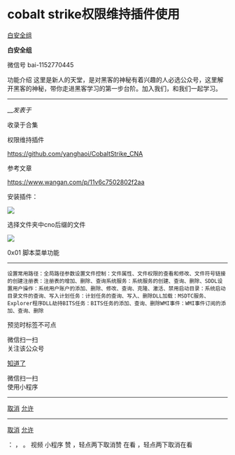 #  cobalt strike权限维持插件使用

[ 白安全组 ](javascript:void\(0\);)

**白安全组** ![]()

微信号 bai-1152770445

功能介绍 这里是新人的天堂，是对黑客的神秘有着兴趣的人必选公众号，这里解开黑客的神秘，带你走进黑客学习的第一步台阶。加入我们，和我们一起学习。

____

___发表于_

收录于合集

权限维持插件

https://github.com/yanghaoi/CobaltStrike_CNA

参考文章

https://www.wangan.com/p/11v6c7502802f2aa

安装插件：

![](https://gitee.com/fuli009/images/raw/master/public/20230623102324.png)

选择文件夹中cno后缀的文件

![](https://gitee.com/fuli009/images/raw/master/public/20230623102325.png)

0x01 脚本菜单功能  

  *   *   *   *   *   *   *   *   *   * 

    
    
    设置常用路径：全局路径参数设置文件控制：文件属性、文件权限的查看和修改、文件符号链接的创建注册表：注册表的增加、删除、查询系统服务：系统服务的创建、查询、删除、SDDL设置用户操作：系统用户账户的添加、删除、修改、查询、克隆、激活、禁用启动目录：系统启动目录文件的查询、写入计划任务：计划任务的查询、写入、删除DLL加载：MSDTC服务、Explorer程序DLL劫持BITS任务：BITS任务的添加、查询、删除WMI事件：WMI事件订阅的添加、查询、删除

  

预览时标签不可点

微信扫一扫  
关注该公众号

[知道了](javascript:;)

微信扫一扫  
使用小程序

****

[取消](javascript:void\(0\);) [允许](javascript:void\(0\);)

****

[取消](javascript:void\(0\);) [允许](javascript:void\(0\);)

： ， 。   视频 小程序 赞 ，轻点两下取消赞 在看 ，轻点两下取消在看

